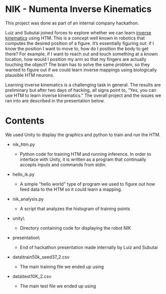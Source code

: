 NIK - Numenta Inverse Kinematics
================================

This project was done as part of an internal company hackathon.

Luiz and Subutai joined forces to explore whether we can learn [inverse
kinematics](https://en.wikipedia.org/wiki/Inverse_kinematics) using HTM.
This is a concept well known in robotics that computes the desired
position of a figure.  It’s essentially figuring out: if I know the
position I want to move to, how do I position the body to get there? For
example, if I want to reach out and touch something at a known location,
how would I position my arm so that my fingers are actually touching the
object?  The brain has to solve the same problem, so they wanted to
figure out if we could learn inverse mappings using biologically
plausible HTM neurons.

Learning inverse kinematics is a challenging task in general. The
results are preliminary but after two days of hacking, all signs point
to, “Yes, you can use HTM to learn inverse kinematics.” The overall
project and the issues we ran into are described in the presentation
below.

Contents
========

We used Unity to display the graphics and python to train and run the
HTM.

* nik_htm.py
    * Python code for training HTM and running inference. In order to
      interface with Unity, it is written as a program that continually
      accepts inputs and commands from stdin.

* hello_ik.py
    * A simple "hello world" type of program we used to figure out how
      feed data to the HTM so it could learn a mapping.

* nik_analysis.py
    * A script that analyzes the histogram of training points

* unity\
    * Directory containing code for displaying the robot NIK

* presentation\
    * End of hackathon presentation made internally by Luiz and Subutai

* data\train50k_seed37_2.csv
    * The main training file we ended up using

* data\test10K_2.csv
    * The main test file we ended up using


